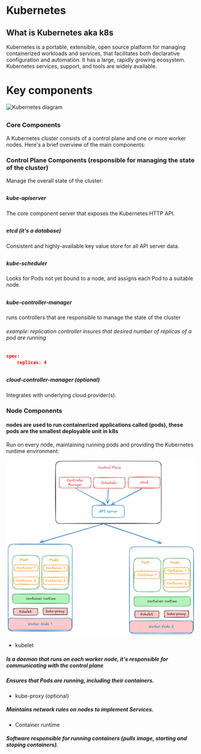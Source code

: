 # Kubernetes

## What is Kubernetes aka k8s

Kubernetes is a portable, extensible, open source platform for managing containerized workloads and services, that facilitates both declarative configuration and automation. It has a large, rapidly growing ecosystem. Kubernetes services, support, and tools are widely available.

# Key components

![Kubernetes diagram](https://kubernetes.io/images/docs/components-of-kubernetes.svg)

##

### Core Components

A Kubernetes cluster consists of a control plane and one or more worker nodes. Here's a brief overview of the main components:

### Control Plane Components (responsible for managing the state of the cluster)

Manage the overall state of the cluster:

##
##### kube-apiserver
 The core component server that exposes the Kubernetes HTTP API.

##
##### etcd (it's a database)
Consistent and highly-available key value store for all API server data.

##
##### kube-scheduler
Looks for Pods not yet bound to a node, and assigns each Pod to a suitable node.

##
##### kube-controller-manager
runs controllers that are responsible to manage the state of the cluster 
###### example: replication controller insures that desired number of replicas of a pod are running
``` json
spec:
    replicas: 4
```

##
##### cloud-controller-manager (optional)
Integrates with underlying cloud provider(s).


### Node Components
#### nodes are used to run containerized applications called (pods), these pods are the smallest deployable unit in k8s
Run on every node, maintaining running pods and providing the Kubernetes runtime environment:


![diagram2](./images/Schema.png)

* kubelet
##### Is a daemon that runs on each worker node, it's responsible for communicating with the control plane
##### Ensures that Pods are running, including their containers.

* kube-proxy (optional)
##### Maintains network rules on nodes to implement Services.

* Container runtime
##### Software responsible for running containers (pulls image, starting and stoping containers).
